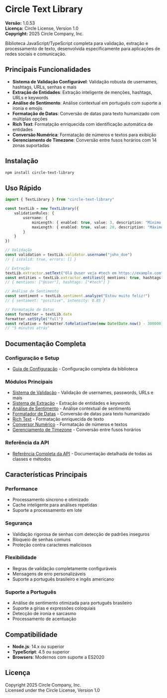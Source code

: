 # Circle Text Library

**Versão:** 1.0.53  
**Licença:** Circle License, Version 1.0  
**Copyright:** 2025 Circle Company, Inc.

Biblioteca JavaScript/TypeScript completa para validação, extração e processamento de texto, desenvolvida especificamente para aplicações de redes sociais e comunicação.

## Principais Funcionalidades

- **Sistema de Validação Configurável**: Validação robusta de usernames, hashtags, URLs, senhas e mais
- **Extração de Entidades**: Extração inteligente de menções, hashtags, URLs e keywords
- **Análise de Sentimento**: Análise contextual em português com suporte a ironia e emojis
- **Formatação de Datas**: Conversão de datas para texto humanizado com múltiplas opções
- **Rich Text**: Formatação enriquecida com identificação automática de entidades
- **Conversão Numérica**: Formatação de números e textos para exibição
- **Gerenciamento de Timezone**: Conversão entre fusos horários com 14 zonas suportadas

## Instalação

```bash
npm install circle-text-library
```

## Uso Rápido

```typescript
import { TextLibrary } from "circle-text-library"

const textLib = new TextLibrary({
    validationRules: {
        username: {
            minLength: { enabled: true, value: 3, description: "Mínimo 3 caracteres" },
            maxLength: { enabled: true, value: 20, description: "Máximo 20 caracteres" }
        }
    }
})

// Validação
const validation = textLib.validator.username("john_doe")
// { isValid: true, errors: [] }

// Extração
textLib.extractor.setText("Olá @user veja #tech em https://example.com")
const entities = textLib.extractor.entities({ mentions: true, hashtags: true })
// { mentions: ["@user"], hashtags: ["#tech"] }

// Análise de Sentimento
const sentiment = textLib.sentiment.analyze("Estou muito feliz!")
// { sentiment: "positive", intensity: 0.85 }

// Formatação de Datas
const formatter = textLib.date
formatter.setStyle("full")
const relative = formatter.toRelativeTime(new Date(Date.now() - 300000))
// "5 minutos atrás"
```

## Documentação Completa

### Configuração e Setup

- [Guia de Configuração](./docs/CONFIGURATION.md) - Configuração completa da biblioteca

### Módulos Principais

- [Sistema de Validação](./docs/VALIDATION.md) - Validação de usernames, passwords, URLs e mais
- [Sistema de Extração](./docs/EXTRACTION.md) - Extração de entidades e keywords
- [Análise de Sentimento](./docs/SENTIMENT.md) - Análise contextual de sentimento
- [Formatador de Datas](./docs/DATE_FORMATTER.md) - Conversão de datas para texto humanizado
- [Rich Text](./docs/RICH_TEXT.md) - Formatação enriquecida de texto
- [Conversor Numérico](./docs/CONVERSOR.md) - Formatação de números e textos
- [Gerenciamento de Timezone](./docs/TIMEZONE.md) - Conversão entre fusos horários

### Referência da API

- [Referência Completa da API](./docs/API_REFERENCE.md) - Documentação detalhada de todas as classes e métodos

## Características Principais

### Performance

- Processamento síncrono e otimizado
- Cache inteligente para análises repetidas
- Suporte a processamento em lote

### Segurança

- Validação rigorosa de senhas com detecção de padrões inseguros
- Bloqueio de senhas comuns
- Proteção contra caracteres maliciosos

### Flexibilidade

- Regras de validação completamente configuráveis
- Mensagens de erro personalizáveis
- Suporte a português brasileiro e ingês americano

### Suporte a Português

- Análise de sentimento otimizada para português brasileiro
- Suporte a gírias e expressões coloquiais
- Detecção de ironia e sarcasmo
- Processamento de acentuação

## Compatibilidade

- **Node.js**: 14.x ou superior
- **TypeScript**: 4.5 ou superior
- **Browsers**: Modernos com suporte a ES2020

## Licença

Copyright 2025 Circle Company, Inc.  
Licensed under the Circle License, Version 1.0
